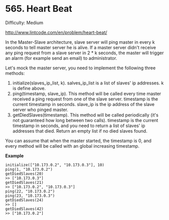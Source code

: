 # 565. Heart Beat

Difficulty: Medium

http://www.lintcode.com/en/problem/heart-beat/

In the Master-Slave architecture, slave server will ping master in every k seconds to tell master server he is alive. If a master server didn't receive any ping request from a slave server in 2 * k seconds, the master will trigger an alarm (for example send an email) to administrator.

Let's mock the master server, you need to implement the following three methods:

1. initialize(slaves_ip_list, k). salves_ip_list is a list of slaves' ip addresses. k is define above.
2. ping(timestamp, slave_ip). This method will be called every time master received a ping request from one of the slave server. timestamp is the current timestamp in seconds. slave_ip is the ip address of the slave server who pinged master.
3. getDiedSlaves(timestamp). This method will be called periodically (it's not guaranteed how long between two calls). timestamp is the current timestamp in seconds, and you need to return a list of slaves' ip addresses that died. Return an empty list if no died slaves found.

You can assume that when the master started, the timestamp is 0, and every method will be called with an global increasing timestamp.

**Example**  
```
initialize(["10.173.0.2", "10.173.0.3"], 10)
ping(1, "10.173.0.2")
getDiedSlaves(20)
>> ["10.173.0.3"]
getDiedSlaves(21)
>> ["10.173.0.2", "10.173.0.3"]
ping(22, "10.173.0.2")
ping(23, "10.173.0.3")
getDiedSlaves(24)
>> []
getDiedSlaves(42)
>> ["10.173.0.2"]
```
